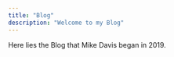 ```yaml
---
title: "Blog"
description: "Welcome to my Blog"
---
```


Here lies the Blog that Mike Davis began in 2019. 